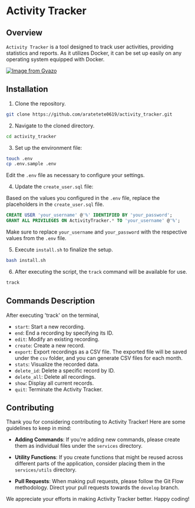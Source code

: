 # Activity Tracker

## Overview

`Activity Tracker` is a tool designed to track user activities, providing statistics and reports. As it utilizes Docker, it can be set up easily on any operating system equipped with Docker.

[![Image from Gyazo](https://i.gyazo.com/c63bcbf741bf33189fdbab13cbf728e3.gif)](https://gyazo.com/c63bcbf741bf33189fdbab13cbf728e3)

## Installation

1. Clone the repository.

```bash
git clone https://github.com/aratetete0619/activity_tracker.git
```

2. Navigate to the cloned directory.

```bash
cd activity_tracker
```

3. Set up the environment file:

```bash
touch .env
cp .env.sample .env
```

Edit the `.env` file as necessary to configure your settings.

4. Update the `create_user.sql` file:

Based on the values you configured in the `.env` file, replace the placeholders in the `create_user.sql` file.

```sql
CREATE USER 'your_username' @'%' IDENTIFIED BY 'your_password';
GRANT ALL PRIVILEGES ON ActivityTracker.* TO 'your_username' @'%';
```

Make sure to replace `your_username` and `your_password` with the respective values from the `.env` file.

5. Execute `install.sh` to finalize the setup.

```bash
bash install.sh
```

6. After executing the script, the `track` command will be available for use.

```bash
track
```

## Commands Description
After executing 'track' on the terminal,

- `start`: Start a new recording.
- `end`: End a recording by specifying its ID.
- `edit`: Modify an existing recording.
- `create`: Create a new record.
- `export`: Export recordings as a CSV file. The exported file will be saved under the `csv` folder, and you can generate CSV files for each month.
- `stats`: Visualize the recorded data.
- `delete_id`: Delete a specific record by ID.
- `delete_all`: Delete all recordings.
- `show`: Display all current records.
- `quit`: Terminate the Activity Tracker.

## Contributing

Thank you for considering contributing to Activity Tracker! Here are some guidelines to keep in mind:

- **Adding Commands**: If you're adding new commands, please create them as individual files under the `services` directory.
  
- **Utility Functions**: If you create functions that might be reused across different parts of the application, consider placing them in the `services/utils` directory.

- **Pull Requests**: When making pull requests, please follow the Git Flow methodology. Direct your pull requests towards the `develop` branch.

We appreciate your efforts in making Activity Tracker better. Happy coding!

